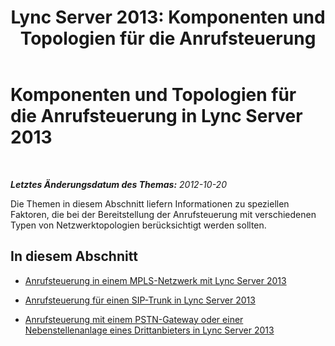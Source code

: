 ﻿---
title: 'Lync Server 2013: Komponenten und Topologien für die Anrufsteuerung'
TOCTitle: Komponenten und Topologien für die Anrufsteuerung
ms:assetid: 83a2ee45-fa96-48da-8a34-f1aced92b3fe
ms:mtpsurl: https://technet.microsoft.com/de-de/library/Gg398663(v=OCS.15)
ms:contentKeyID: 49294604
ms.date: 05/19/2016
mtps_version: v=OCS.15
ms.translationtype: HT
---

# Komponenten und Topologien für die Anrufsteuerung in Lync Server 2013

 

_**Letztes Änderungsdatum des Themas:** 2012-10-20_

Die Themen in diesem Abschnitt liefern Informationen zu speziellen Faktoren, die bei der Bereitstellung der Anrufsteuerung mit verschiedenen Typen von Netzwerktopologien berücksichtigt werden sollten.

## In diesem Abschnitt

  - [Anrufsteuerung in einem MPLS-Netzwerk mit Lync Server 2013](lync-server-2013-call-admission-control-on-an-mpls-network.md)

  - [Anrufsteuerung für einen SIP-Trunk in Lync Server 2013](lync-server-2013-call-admission-control-on-a-sip-trunk.md)

  - [Anrufsteuerung mit einem PSTN-Gateway oder einer Nebenstellenanlage eines Drittanbieters in Lync Server 2013](lync-server-2013-call-admission-control-with-a-third-party-pstn-gateway-or-pbx.md)

